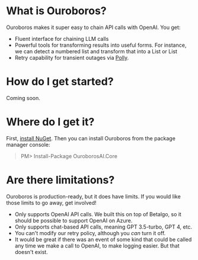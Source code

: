 # What is Ouroboros?
Ouroboros makes it super easy to chain API calls with OpenAI. You get:
 - Fluent interface for chaining LLM calls
 - Powerful tools for transforming results into useful forms. For instance, we can detect a numbered list and transform that into a List<String> or List<NumberedListItem>
 - Retry capability for transient outages via <a href="https://github.com/App-vNext/Polly">Polly</a>.

# How do I get started?
Coming soon.

# Where do I get it?
First, <a href="http://docs.nuget.org/docs/start-here/installing-nuget">install NuGet</a>. Then you can install Ouroboros from the package manager console:

>PM> Install-Package OuroborosAI.Core

# Are there limitations?
Ouroboros is production-ready, but it does have limits. If you would like those limits to go away, get involved!
 - Only supports OpenAI API calls. We built this on top of Betalgo, so it should be possible to support OpenAI on Azure.
 - Only supports chat-based API calls, meaning GPT 3.5-turbo, GPT 4, etc.
 - You can't modify our retry policy, although you _can_ turn it off.
 - It would be great if there was an event of some kind that could be called any time we make a call to OpenAI, to make logging easier. But that doesn't exist.
